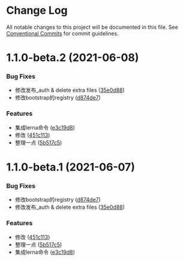 # Change Log

All notable changes to this project will be documented in this file.
See [Conventional Commits](https://conventionalcommits.org) for commit guidelines.

# 1.1.0-beta.2 (2021-06-08)


### Bug Fixes

* 修改发布_auth & delete extra files ([35e0d88](http://仓库地址/commits/35e0d88791e684e1ee10cc76200bd4e7554d1a5b))
* 修改bootstrap的registry ([d874de7](http://仓库地址/commits/d874de7e929938dd6590753257ae64bddc9687e0))


### Features

* 集成lerna命令 ([e3c19d8](http://仓库地址/commits/e3c19d88b957e0281a3d3486c380f13875b7625d))
* 修改 ([451c113](http://仓库地址/commits/451c113e96162e4c130242f81d21d1840f16acf9))
* 整理一点 ([5b517c5](http://仓库地址/commits/5b517c54b3ef44998e3eaf77a78c820ff00e1563))






# 1.1.0-beta.1 (2021-06-07)


### Bug Fixes

* 修改bootstrap的registry ([d874de7](http://仓库地址/commits/d874de7e929938dd6590753257ae64bddc9687e0))
* 修改发布_auth & delete extra files ([35e0d88](http://仓库地址/commits/35e0d88791e684e1ee10cc76200bd4e7554d1a5b))


### Features

* 修改 ([451c113](http://仓库地址/commits/451c113e96162e4c130242f81d21d1840f16acf9))
* 整理一点 ([5b517c5](http://仓库地址/commits/5b517c54b3ef44998e3eaf77a78c820ff00e1563))
* 集成lerna命令 ([e3c19d8](http://仓库地址/commits/e3c19d88b957e0281a3d3486c380f13875b7625d))
